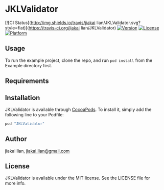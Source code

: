 # JKLValidator

[![CI Status](http://img.shields.io/travis/jiakai lian/JKLValidator.svg?style=flat)](https://travis-ci.org/jiakai lian/JKLValidator)
[![Version](https://img.shields.io/cocoapods/v/JKLValidator.svg?style=flat)](http://cocoapods.org/pods/JKLValidator)
[![License](https://img.shields.io/cocoapods/l/JKLValidator.svg?style=flat)](http://cocoapods.org/pods/JKLValidator)
[![Platform](https://img.shields.io/cocoapods/p/JKLValidator.svg?style=flat)](http://cocoapods.org/pods/JKLValidator)

## Usage

To run the example project, clone the repo, and run `pod install` from the Example directory first.

## Requirements

## Installation

JKLValidator is available through [CocoaPods](http://cocoapods.org). To install
it, simply add the following line to your Podfile:

```ruby
pod "JKLValidator"
```

## Author

jiakai lian, jiakai.lian@gmail.com

## License

JKLValidator is available under the MIT license. See the LICENSE file for more info.
